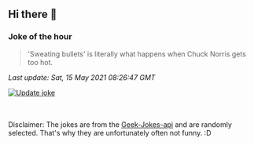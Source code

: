 ## Hi there 👋

### Joke of the hour
<!-- joke -->
>'Sweating bullets' is literally what happens when Chuck Norris gets too hot.
<!-- /joke -->

*Last update: Sat, 15 May 2021 08:26:47 GMT*

[![Update joke](https://github.com/nclskfm/nclskfm/actions/workflows/joke.yml/badge.svg)](https://github.com/nclskfm/nclskfm/actions/workflows/joke.yml)

<br><br>
Disclaimer: The jokes are from the [Geek-Jokes-api](https://github.com/sameerkumar18/geek-joke-api) and are randomly selected. That's why they are unfortunately often not funny. :D
